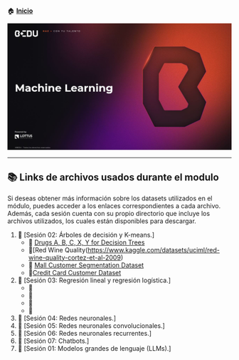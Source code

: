 🏠 [**Inicio**](../Readme.md)

<div align="center">
    <img src="../BEDU.JPG">
</div>

---


## 📚 Links de archivos usados durante el modulo

Si deseas obtener más información sobre los datasets utilizados en el módulo, puedes acceder a los enlaces correspondientes a cada archivo. Además, cada sesión cuenta con su propio directorio que incluye los archivos utilizados, los cuales están disponibles para descargar.

1. 📁 [Sesión 02: Árboles de decisión y K-means.]
   - 🔗 [Drugs A, B, C, X, Y for Decision Trees](https://www.kaggle.com/datasets/pablomgomez21/drugs-a-b-c-x-y-for-decision-trees)
   - 🔗[Red Wine Quality(https://www.kaggle.com/datasets/uciml/red-wine-quality-cortez-et-al-2009)
   - 🔗 [Mall Customer Segmentation Dataset](https://www.kaggle.com/datasets/vjchoudhary7/customer-segmentation-tutorial-in-python)
   - 🔗[Credit Card Customer Dataset](https://www.kaggle.com/datasets/aryashah2k/credit-card-customer-data)
2. 📁 [Sesión 03: Regresión lineal y regresión logística.]
   - 🔗 []()
   - 🔗 []()
   - 🔗 []()
   - 🔗 []()
4. 📁 [Sesión 04: Redes neuronales.]
5. 📁 [Sesión 05: Redes neuronales convolucionales.]
6. 📁 [Sesión 06: Redes neuronales recurrentes.]
7. 📁 [Sesión 07: Chatbots.]
8. 📁 [Sesión 01: Modelos grandes de lenguaje (LLMs).]
